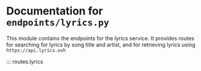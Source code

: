 # Documentation for `endpoints/lyrics.py`

This module contains the endpoints for the lyrics service. It provides routes for searching for lyrics by song title and artist, and for retrieving lyrics using `https://api.lyrics.ovh`

::: routes.lyrics